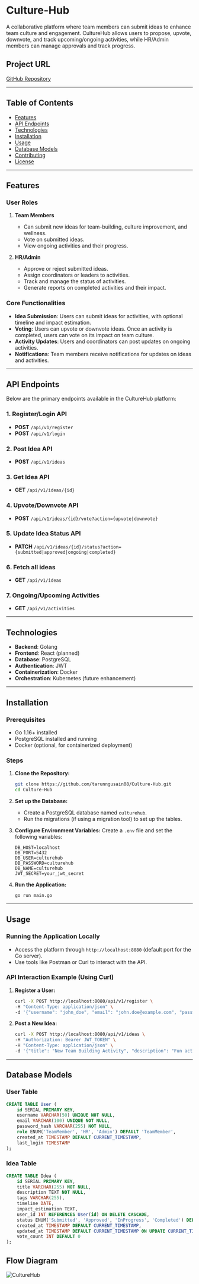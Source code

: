 # Culture-Hub

A collaborative platform where team members can submit ideas to enhance team culture and engagement. CultureHub allows users to propose, upvote, downvote, and track upcoming/ongoing activities, while HR/Admin members can manage approvals and track progress.

## Project URL
[GitHub Repository](https://github.com/tarunngusain08/Culture-Hub)

---

## Table of Contents
- [Features](#features)
- [API Endpoints](#api-endpoints)
- [Technologies](#technologies)
- [Installation](#installation)
- [Usage](#usage)
- [Database Models](#database-models)
- [Contributing](#contributing)
- [License](#license)

---

## Features

### User Roles
1. **Team Members**
   - Can submit new ideas for team-building, culture improvement, and wellness.
   - Vote on submitted ideas.
   - View ongoing activities and their progress.

2. **HR/Admin**
   - Approve or reject submitted ideas.
   - Assign coordinators or leaders to activities.
   - Track and manage the status of activities.
   - Generate reports on completed activities and their impact.

### Core Functionalities
- **Idea Submission**: Users can submit ideas for activities, with optional timeline and impact estimation.
- **Voting**: Users can upvote or downvote ideas. Once an activity is completed, users can vote on its impact on team culture.
- **Activity Updates**: Users and coordinators can post updates on ongoing activities.
- **Notifications**: Team members receive notifications for updates on ideas and activities.

---

## API Endpoints

Below are the primary endpoints available in the CultureHub platform:

### 1. Register/Login API
- **POST** `/api/v1/register`
- **POST** `/api/v1/login`

### 2. Post Idea API
- **POST** `/api/v1/ideas`

### 3. Get Idea API
- **GET** `/api/v1/ideas/{id}`

### 4. Upvote/Downvote API
- **POST** `/api/v1/ideas/{id}/vote?action={upvote|downvote}`

### 5. Update Idea Status API
- **PATCH** `/api/v1/ideas/{id}/status?action={submitted|approved|ongoing|completed}`

### 6. Fetch all ideas
- **GET** `/api/v1/ideas`

### 7. Ongoing/Upcoming Activities
- **GET** `/api/v1/activities`
---

## Technologies

- **Backend**: Golang
- **Frontend**: React (planned)
- **Database**: PostgreSQL
- **Authentication**: JWT
- **Containerization**: Docker
- **Orchestration**: Kubernetes (future enhancement)

---

## Installation

### Prerequisites
- Go 1.16+ installed
- PostgreSQL installed and running
- Docker (optional, for containerized deployment)

### Steps

1. **Clone the Repository:**
   ```bash
   git clone https://github.com/tarunngusain08/Culture-Hub.git
   cd Culture-Hub
   ```

2. **Set up the Database:**
   - Create a PostgreSQL database named `culturehub`.
   - Run the migrations (if using a migration tool) to set up the tables.

3. **Configure Environment Variables:**
   Create a `.env` file and set the following variables:
   ```env
   DB_HOST=localhost
   DB_PORT=5432
   DB_USER=culturehub
   DB_PASSWORD=culturehub
   DB_NAME=culturehub
   JWT_SECRET=your_jwt_secret
   ```

4. **Run the Application:**
   ```bash
   go run main.go
   ```

---

## Usage

### Running the Application Locally

- Access the platform through `http://localhost:8080` (default port for the Go server).
- Use tools like Postman or Curl to interact with the API.

### API Interaction Example (Using Curl)

1. **Register a User:**
   ```bash
   curl -X POST http://localhost:8080/api/v1/register \
   -H "Content-Type: application/json" \
   -d '{"username": "john_doe", "email": "john.doe@example.com", "password": "password123"}'
   ```

2. **Post a New Idea:**
   ```bash
   curl -X POST http://localhost:8080/api/v1/ideas \
   -H "Authorization: Bearer JWT_TOKEN" \
   -H "Content-Type: application/json" \
   -d '{"title": "New Team Building Activity", "description": "Fun activity", "tags": ["team-building"]}'
   ```

---

## Database Models

### User Table
```sql
CREATE TABLE User (
    id SERIAL PRIMARY KEY,
    username VARCHAR(50) UNIQUE NOT NULL,
    email VARCHAR(100) UNIQUE NOT NULL,
    password_hash VARCHAR(255) NOT NULL,
    role ENUM('TeamMember', 'HR', 'Admin') DEFAULT 'TeamMember',
    created_at TIMESTAMP DEFAULT CURRENT_TIMESTAMP,
    last_login TIMESTAMP
);
```

### Idea Table
```sql
CREATE TABLE Idea (
    id SERIAL PRIMARY KEY,
    title VARCHAR(255) NOT NULL,
    description TEXT NOT NULL,
    tags VARCHAR(255),
    timeline DATE,
    impact_estimation TEXT,
    user_id INT REFERENCES User(id) ON DELETE CASCADE,
    status ENUM('Submitted', 'Approved', 'InProgress', 'Completed') DEFAULT 'Submitted',
    created_at TIMESTAMP DEFAULT CURRENT_TIMESTAMP,
    updated_at TIMESTAMP DEFAULT CURRENT_TIMESTAMP ON UPDATE CURRENT_TIMESTAMP,
    vote_count INT DEFAULT 0
);
```

## Flow Diagram
![CultureHub](https://github.com/user-attachments/assets/482de8d9-1577-4d65-ad3b-492f781d14d2)

